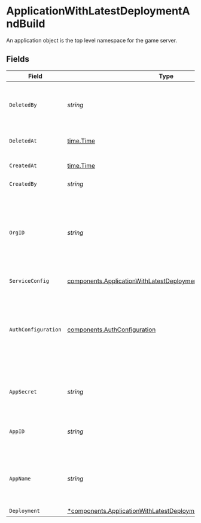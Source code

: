 # ApplicationWithLatestDeploymentAndBuild

An application object is the top level namespace for the game server.


## Fields

| Field                                                                                                                                                                                                                                                                                                          | Type                                                                                                                                                                                                                                                                                                           | Required                                                                                                                                                                                                                                                                                                       | Description                                                                                                                                                                                                                                                                                                    | Example                                                                                                                                                                                                                                                                                                        |
| -------------------------------------------------------------------------------------------------------------------------------------------------------------------------------------------------------------------------------------------------------------------------------------------------------------- | -------------------------------------------------------------------------------------------------------------------------------------------------------------------------------------------------------------------------------------------------------------------------------------------------------------- | -------------------------------------------------------------------------------------------------------------------------------------------------------------------------------------------------------------------------------------------------------------------------------------------------------------- | -------------------------------------------------------------------------------------------------------------------------------------------------------------------------------------------------------------------------------------------------------------------------------------------------------------- | -------------------------------------------------------------------------------------------------------------------------------------------------------------------------------------------------------------------------------------------------------------------------------------------------------------- |
| `DeletedBy`                                                                                                                                                                                                                                                                                                    | *string*                                                                                                                                                                                                                                                                                                       | :heavy_check_mark:                                                                                                                                                                                                                                                                                             | The email address or token id for the user that deleted the application.                                                                                                                                                                                                                                       | noreply@hathora.dev                                                                                                                                                                                                                                                                                            |
| `DeletedAt`                                                                                                                                                                                                                                                                                                    | [time.Time](https://pkg.go.dev/time#Time)                                                                                                                                                                                                                                                                      | :heavy_check_mark:                                                                                                                                                                                                                                                                                             | When the application was deleted.                                                                                                                                                                                                                                                                              |                                                                                                                                                                                                                                                                                                                |
| `CreatedAt`                                                                                                                                                                                                                                                                                                    | [time.Time](https://pkg.go.dev/time#Time)                                                                                                                                                                                                                                                                      | :heavy_check_mark:                                                                                                                                                                                                                                                                                             | When the application was created.                                                                                                                                                                                                                                                                              |                                                                                                                                                                                                                                                                                                                |
| `CreatedBy`                                                                                                                                                                                                                                                                                                    | *string*                                                                                                                                                                                                                                                                                                       | :heavy_check_mark:                                                                                                                                                                                                                                                                                             | N/A                                                                                                                                                                                                                                                                                                            | noreply@hathora.dev                                                                                                                                                                                                                                                                                            |
| `OrgID`                                                                                                                                                                                                                                                                                                        | *string*                                                                                                                                                                                                                                                                                                       | :heavy_check_mark:                                                                                                                                                                                                                                                                                             | System generated unique identifier for an organization. Not guaranteed to have a specific format.                                                                                                                                                                                                              | org-6f706e83-0ec1-437a-9a46-7d4281eb2f39                                                                                                                                                                                                                                                                       |
| `ServiceConfig`                                                                                                                                                                                                                                                                                                | [components.ApplicationWithLatestDeploymentAndBuildServiceConfig](../../models/components/applicationwithlatestdeploymentandbuildserviceconfig.md)                                                                                                                                                             | :heavy_check_mark:                                                                                                                                                                                                                                                                                             | N/A                                                                                                                                                                                                                                                                                                            |                                                                                                                                                                                                                                                                                                                |
| `AuthConfiguration`                                                                                                                                                                                                                                                                                            | [components.AuthConfiguration](../../models/components/authconfiguration.md)                                                                                                                                                                                                                                   | :heavy_check_mark:                                                                                                                                                                                                                                                                                             | Configure [player authentication](https://hathora.dev/docs/backend-integrations/lobbies-and-matchmaking/auth-service) for your application. Use Hathora's built-in auth providers or use your own [custom authentication](https://hathora.dev/docs/lobbies-and-matchmaking/auth-service#custom-auth-provider). |                                                                                                                                                                                                                                                                                                                |
| `AppSecret`                                                                                                                                                                                                                                                                                                    | *string*                                                                                                                                                                                                                                                                                                       | :heavy_check_mark:                                                                                                                                                                                                                                                                                             | Secret that is used for identity and access management.                                                                                                                                                                                                                                                        | secret-6f706e83-0ec1-437a-9a46-7d4281eb2f39                                                                                                                                                                                                                                                                    |
| `AppID`                                                                                                                                                                                                                                                                                                        | *string*                                                                                                                                                                                                                                                                                                       | :heavy_check_mark:                                                                                                                                                                                                                                                                                             | System generated unique identifier for an application.                                                                                                                                                                                                                                                         | app-af469a92-5b45-4565-b3c4-b79878de67d2                                                                                                                                                                                                                                                                       |
| `AppName`                                                                                                                                                                                                                                                                                                      | *string*                                                                                                                                                                                                                                                                                                       | :heavy_check_mark:                                                                                                                                                                                                                                                                                             | Readable name for an application. Must be unique within an organization.                                                                                                                                                                                                                                       | minecraft                                                                                                                                                                                                                                                                                                      |
| `Deployment`                                                                                                                                                                                                                                                                                                   | [*components.ApplicationWithLatestDeploymentAndBuildDeployment](../../models/components/applicationwithlatestdeploymentandbuilddeployment.md)                                                                                                                                                                  | :heavy_minus_sign:                                                                                                                                                                                                                                                                                             | N/A                                                                                                                                                                                                                                                                                                            |                                                                                                                                                                                                                                                                                                                |